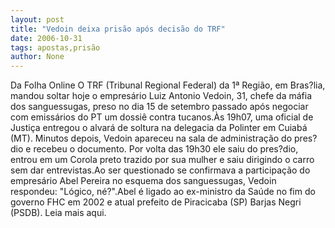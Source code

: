 ```yaml
---
layout: post
title: "Vedoin deixa prisão após decisão do TRF"
date: 2006-10-31
tags: apostas,prisão
author: None
---
```

Da Folha Online
O TRF (Tribunal Regional Federal) da 1ª Região, em Bras?lia, mandou soltar hoje o empresário Luiz Antonio Vedoin, 31, chefe da máfia dos sanguessugas, preso no dia 15 de setembro passado após negociar com emissários do PT um dossiê contra tucanos.Às 19h07, uma oficial de Justiça entregou o alvará de soltura na delegacia da Polinter em Cuiabá (MT). Minutos depois, Vedoin apareceu na sala de administração do pres?dio e recebeu o documento. Por volta das 19h30 ele saiu do pres?dio, entrou em um Corola preto trazido por sua mulher e saiu dirigindo o carro sem dar entrevistas.Ao ser questionado se confirmava a participação do empresário Abel Pereira no esquema dos sanguessugas, Vedoin respondeu: \"Lógico, né?\".Abel é ligado ao ex-ministro da Saúde no fim do governo FHC em 2002 e atual prefeito de Piracicaba (SP) Barjas Negri (PSDB).
Leia mais aqui. 